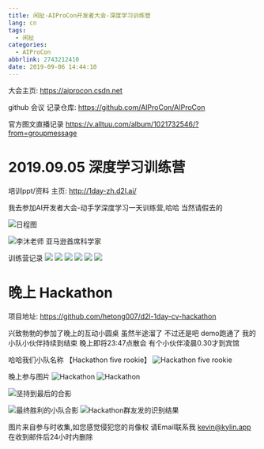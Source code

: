 ```yaml
---
title: 闲扯-AIProCon开发者大会-深度学习训练营
lang: cn
tags:
  - 闲扯
categories:
  - AIProCon
abbrlink: 2743212410
date: 2019-09-06 14:44:10
---
```


大会主页: https://aiprocon.csdn.net

github 会议 记录仓库: https://github.com/AIProCon/AIProCon

官方图文直播记录 https://v.alltuu.com/album/1021732546/?from=groupmessage


# 2019.09.05 深度学习训练营
培训ppt/资料 主页: http://1day-zh.d2l.ai/

我去参加AI开发者大会-动手学深度学习一天训练营,哈哈 当然请假去的

 
![日程图](http://img.0x96m.com/aiprocon/d2l_info.png)

![李沐老师 亚马逊首席科学家](http://img.0x96m.com/aiprocon/d2_limi.png)

训练营记录
![](http://img.0x96m.com/aiprocon/d2l01.png)
![](http://img.0x96m.com/aiprocon/d2l02.png)
![](http://img.0x96m.com/aiprocon/d2l03.png)
![](http://img.0x96m.com/aiprocon/d2l04.png)
![](http://img.0x96m.com/aiprocon/d2l05.png)
![](http://img.0x96m.com/aiprocon/d2l06.png)


# 晚上 Hackathon
项目地址: https://github.com/hetong007/d2l-1day-cv-hackathon

兴致勃勃的参加了晚上的互动小圆桌  虽然半途溜了 不过还是吧 demo跑通了
我的小队小伙伴持续到结束 晚上即将23:47点散会 有个小伙伴凌晨0.30才到宾馆

哈哈我们小队名称 【Hackathon five rookie】
![Hackathon five rookie](http://img.0x96m.com/aiprocon/hack-xd.png)


晚上参与图片
![Hackathon](http://img.0x96m.com/aiprocon/hack01.png)
![Hackathon](http://img.0x96m.com/aiprocon/hack02.png)


![坚持到最后的合影](http://img.0x96m.com/aiprocon/hack-all.jpg)

![最终胜利的小队合影](http://img.0x96m.com/aiprocon/hack-no-1.png)
![Hackathon群友发的识别结果](http://img.0x96m.com/aiprocon/hack-result.png)


图片来自参与时收集,如您感觉侵犯您的肖像权 请Email联系我 kevin@kylin.app 在收到邮件后24小时内删除
